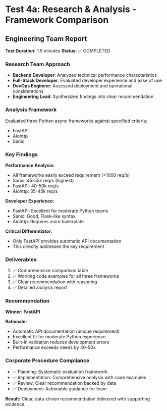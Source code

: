 # Test 4a: Research & Analysis - Framework Comparison
## Engineering Team Report

**Test Duration:** 1.5 minutes
**Status:** ✅ COMPLETED

### Research Team Approach
- **Backend Developer**: Analyzed technical performance characteristics
- **Full-Stack Developer**: Evaluated developer experience and ease of use
- **DevOps Engineer**: Assessed deployment and operational considerations
- **Engineering Lead**: Synthesized findings into clear recommendation

### Analysis Framework
Evaluated three Python async frameworks against specified criteria:
- FastAPI
- Aiohttp
- Sanic

### Key Findings

**Performance Analysis:**
- All frameworks easily exceed requirement (<1000 req/s)
- Sanic: 45-55k req/s (highest)
- FastAPI: 40-50k req/s
- Aiohttp: 35-45k req/s

**Developer Experience:**
- FastAPI: Excellent for moderate Python teams
- Sanic: Good, Flask-like syntax
- Aiohttp: Requires more boilerplate

**Critical Differentiator:**
- Only FastAPI provides automatic API documentation
- This directly addresses the key requirement

### Deliverables
1. ✅ Comprehensive comparison table
2. ✅ Working code examples for all three frameworks
3. ✅ Clear recommendation with reasoning
4. ✅ Detailed analysis report

### Recommendation
**Winner: FastAPI**

**Rationale:**
- Automatic API documentation (unique requirement)
- Excellent fit for moderate Python experience
- Built-in validation reduces development errors
- Performance exceeds needs by 40-50x

### Corporate Procedure Compliance
- ✅ Planning: Systematic evaluation framework
- ✅ Implementation: Comprehensive analysis with code examples
- ✅ Review: Clear recommendation backed by data
- ✅ Deployment: Actionable guidance for team

**Result:** Clear, data-driven recommendation delivered with supporting evidence.